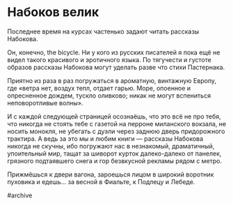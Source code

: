 
# Набоков велик

Последнее время на курсах частенько задают читать рассказы Набокова. 

Он, конечно, the bicycle. Ни у кого из русских писателей я пока ещё не видел такого красивого и эротичного языка. По тягучести и густоте образов рассказы Набокова могут уделать разве что стихи Пастернака. 

Приятно из раза в раз погружаться в ароматную, винтажную Европу, где «ветра нет, воздух тепл, отдает гарью. Море, опоенное и опресненное дождем, тускло оливково; никак не могут вспениться неповоротливые волны». 

И с каждой следующей страницей осознаёшь, что это всё не про тебя, что никогда не стоять тебе с газетой на перроне миланского вокзала, не носить монокля, не убегать с дуэли через заднюю дверь придорожного трактира. А ведь за это мы и любим книги — рассказы Набокова никогда не скучны, ибо погружают нас в незнакомый, драматичный, упоительный мир, тащат за шиворот курток далеко-далеко от панелек, грязного подтаявшего снега и гор безвкусной рекламы рядом с метро.

Прижмёшься к двери вагона, зароешься лицом в широкий воротник пуховика и едешь… за весной в Фиальте, к Подлецу и Лебеде.

#archive